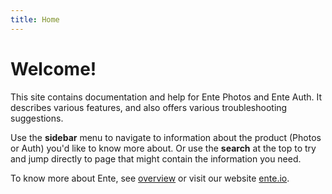 ```yaml
---
title: Home
---
```


# Welcome!

This site contains documentation and help for Ente Photos and Ente Auth. It
describes various features, and also offers various troubleshooting suggestions.

Use the **sidebar** menu to navigate to information about the product (Photos or
Auth) you'd like to know more about. Or use the **search** at the top to try and
jump directly to page that might contain the information you need.

To know more about Ente, see [overview](/overview/) or visit our website
[ente.io](https://ente.io).
